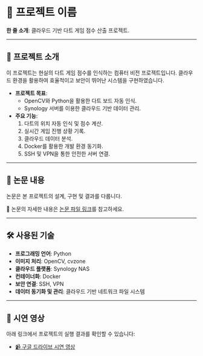# 🎯 프로젝트 이름

**한 줄 소개**: 클라우드 기반 다트 게임 점수 산출 프로젝트.

---

## 📖 프로젝트 소개

이 프로젝트는 현실의 다트 게임 점수를 인식하는 컴퓨터 비전 프로젝트입니다. 클라우드 환경을 활용하여 효율적이고 보안이 뛰어난 시스템을 구현하였습니다.

- **프로젝트 목표**: 
  - OpenCV와 Python을 활용한 다트 보드 자동 인식.
  - Synology 서버를 이용한 클라우드 기반 데이터 관리.
- **주요 기능**:
  1. 다트의 위치 자동 인식 및 점수 계산.
  2. 실시간 게임 진행 상황 기록.
  3. 클라우드 데이터 분석.
  4. Docker를 활용한 개발 환경 동기화.
  5. SSH 및 VPN을 통한 안전한 서버 연결.

---

## 📄 논문 내용

논문은 본 프로젝트의 설계, 구현 및 결과를 다룹니다.

📄 논문의 자세한 내용은 [논문 파일 링크](ㄴㅁㅇㄹㄴㅁㅇㄹㅁㄴㅇㄹ)를 참고하세요.

---

## 🛠️ 사용된 기술

- **프로그래밍 언어**: Python
- **이미지 처리**: OpenCV, cvzone
- **클라우드 플랫폼**: Synology NAS
- **컨테이너화**: Docker
- **보안 연결**: SSH, VPN
- **데이터 동기화 및 관리**: 클라우드 기반 네트워크 파일 시스템

---

## 🎥 시연 영상

아래 링크에서 프로젝트의 실행 결과를 확인할 수 있습니다:

- [📹 구글 드라이브 시연 영상](https://drive.google.com/file/d/1INiyMkmveRPpHs415i-RGBh41W2Kx2kR/view?usp=drive_link)
